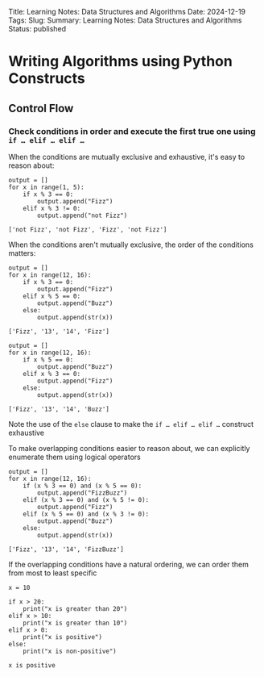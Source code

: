 Title: Learning Notes: Data Structures and Algorithms
Date: 2024-12-19
Tags:
Slug:
Summary: Learning Notes: Data Structures and Algorithms
Status: published

# Writing Algorithms using Python Constructs


## Control Flow


### Check conditions in order and execute the first true one using `if … elif … elif …`

When the conditions are mutually exclusive and exhaustive, it's easy to reason about:

```
output = [] 
for x in range(1, 5):
    if x % 3 == 0:
        output.append("Fizz")
    elif x % 3 != 0:
        output.append("not Fizz")

['not Fizz', 'not Fizz', 'Fizz', 'not Fizz']

```

When the conditions aren't mutually exclusive, the order of the conditions matters:

```
output = [] 
for x in range(12, 16):
    if x % 3 == 0:
        output.append("Fizz")
    elif x % 5 == 0:
        output.append("Buzz")
    else:
        output.append(str(x))

['Fizz', '13', '14', 'Fizz']
```

```
output = [] 
for x in range(12, 16):
    if x % 5 == 0:
        output.append("Buzz")
    elif x % 3 == 0:
        output.append("Fizz")
    else:
        output.append(str(x))

['Fizz', '13', '14', 'Buzz']
```

Note the use of the `else` clause  to make the `if … elif … elif …` construct exhaustive 

To make overlapping conditions easier to reason about, we can explicitly enumerate them using logical operators

```
output = [] 
for x in range(12, 16):
    if (x % 3 == 0) and (x % 5 == 0):
        output.append("FizzBuzz")
    elif (x % 3 == 0) and (x % 5 != 0):
        output.append("Fizz")
    elif (x % 5 == 0) and (x % 3 != 0):
        output.append("Buzz")
    else:
        output.append(str(x))

['Fizz', '13', '14', 'FizzBuzz']
```

If the overlapping conditions have a natural ordering, we can order them from most to least specific 

```
x = 10

if x > 20:
    print("x is greater than 20")
elif x > 10:
    print("x is greater than 10")
elif x > 0: 
    print("x is positive")
else:
    print("x is non-positive")

x is positive

```
<!--
For cases where you need to choose from a very large number of possibilities, 
you can create a dictionary mapping case values to functions to call. For example:

### The while loop condition can be a  string or list value or any sequence
The conditions used in while and if statements can contain any operators, not just comparisons.

### Python’s for statement iterates over the items of any sequence (a list or a string)
Giving the user the ability to define both the iteration step and halting condition (as C), 

### Index variables for iterating through a list or two lists  can be written as an enumerate or  zip respectively 

### A break statement in a for or while loop can be paired with an else clause


## Data Structures

### The variable length array high level data types  include the list which can be used as a stack or queue using append, pop and insert
CPython’s lists are really variable-length arrays, not Lisp-style linked lists. 
When items are appended or inserted, the array of references is resized.
Lists are mutable, and their elements are usually homogeneous and are accessed by iterating over the list.
While appends and pops from the end of list are fast, doing inserts or pops from 
the beginning of a list is  slow (because all of the other elements have to be shifted by one).
If we have a mutable object (list, dict, set, etc.), we can use some specific operations to mutate it and all the variables that refer to it will see the change.

### Indexing a sequence from the last index seq[len(seq)-n] can be written as  seq[-n]
S[:-1] is all of the string except for its last character, which is useful for removing the trailing newline from a string.

### High level data types include the set data type can be used for membership testing and eliminating duplicate entries
. The use of sorted() in combination with set() over a sequence is an idiomatic way to loop over unique elements of the sequence in sorted order.
Python can search for items in a set or dictionary by attempting to directly accessing them without iterations,

###High level data types include the default dict which do not return an error to extract a value using a non-existent key
CPython’s dictionaries are implemented as resizable hash tables.
While looping through dict , keys and values can be retrieved same time using items


### High level data type include the matrix data type provided by NumPy for multidimensional arrays
Replicating a list with * doesn’t create copies, it only creates references to the existing objects.

### High level data types includes collections.Count for bags or multisets in other languages
Counter objects have a dictionary interface except that they return a zero count for missing items
A Counter is a dict subclass for counting hashable objects. It is a collection where elements are stored as dictionary keys and their counts are stored as dictionary values.
-->
